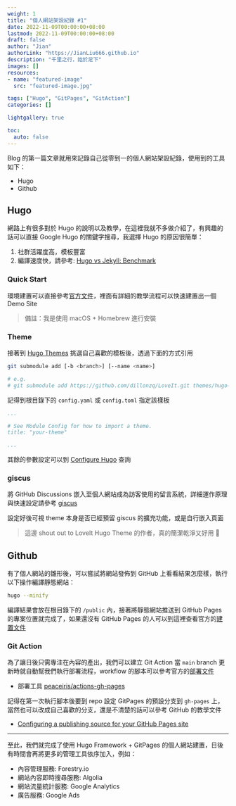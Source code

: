 ```yaml
---
weight: 1
title: "個人網站架設紀錄 #1"
date: 2022-11-09T00:00:00+08:00
lastmod: 2022-11-09T00:00:00+08:00
draft: false
author: "Jian"
authorLink: "https://JianLiu666.github.io"
description: "千里之行，始於足下"
images: []
resources:
- name: "featured-image"
  src: "featured-image.jpg"

tags: ["Hugo", "GitPages", "GitAction"]
categories: []

lightgallery: true

toc:
  auto: false
---
```


<!--more-->

Blog 的第一篇文章就用來記錄自己從零到一的個人網站架設紀錄，使用到的工具如下：

- Hugo
- Github

## Hugo

網路上有很多對於 Hugo 的說明以及教學，在這裡我就不多做介紹了，有興趣的話可以直接 Google Hugo 的關鍵字搜尋，我選擇 Hugo 的原因很簡單：

1. 社群活躍度高，模板豐富
2. 編譯速度快，請參考: [Hugo vs Jekyll: Benchmark](https://forestry.io/blog/hugo-vs-jekyll-benchmark/)

### Quick Start

環境建置可以直接參考[官方文件](https://gohugo.io/getting-started/)，裡面有詳細的教學流程可以快速建置出一個 Demo Site

> 備註：我是使用 macOS + Homebrew 進行安裝

### Theme

接著到 [Hugo Themes](https://themes.gohugo.io/) 挑選自己喜歡的模板後，透過下面的方式引用

```bash
git submodule add [-b <branch>] [--name <name>]

# e.g.
# git submodule add https://github.com/dillonzq/LoveIt.git themes/hugo-theme-loveit
```

記得到根目錄下的 `config.yaml` 或 `config.toml` 指定該樣板

```yaml
...

# See Module Config for how to import a theme.
title: "your-theme"

...
```

其餘的參數設定可以到 [Configure Hugo](https://gohugo.io/getting-started/configuration/#themesdir) 查詢

### giscus

將 GitHub Discussions 嵌入至個人網站成為訪客使用的留言系統，詳細運作原理與快速設定請參考 [giscus](https://giscus.app/zh-TW)  

設定好後可視 theme 本身是否已經預留 giscus 的擴充功能，或是自行嵌入頁面

> 這邊 shout out to LoveIt Hugo Theme 的作者，真的簡潔乾淨又好用 🫡

## Github

有了個人網站的雛形後，可以嘗試將網站發佈到 GitHub 上看看結果怎麼樣，執行以下操作編譯靜態網站：

```bash
hugo --minify
```

編譯結果會放在根目錄下的 `/public` 內，接著將靜態網站推送到 GitHub Pages 的專案位置就完成了，如果還沒有 GitHub Pages 的人可以到這裡查看官方的[建置文件](https://pages.github.com/)

### Git Action

為了讓日後只需專注在內容的產出，我們可以建立 Git Action 當 `main` branch 更新時就自動幫我們執行部署流程，workflow 的腳本可以參考官方的[部署文件](https://gohugo.io/hosting-and-deployment/hosting-on-github/)

- 部署工具 [peaceiris/actions-gh-pages](https://github.com/peaceiris/actions-gh-pages#%EF%B8%8F-first-deployment-with-github_token)

記得在第一次執行腳本後要到 repo 設定 GitPages 的預設分支到 `gh-pages` 上，當然也可以改成自己喜歡的分支，還是不清楚的話可以參考 GitHub 的教學文件
 - [Configuring a publishing source for your GitHub Pages site](https://docs.github.com/en/pages/getting-started-with-github-pages/configuring-a-publishing-source-for-your-github-pages-site)

---

至此，我們就完成了使用 Hugo Framework + GitPages 的個人網站建置，日後有時間會再將更多的管理工具依序加入，例如：

- 內容管理服務: Forestry.io
- 網站內容即時搜尋服務: Algolia
- 網站流量統計服務: Google Analytics
- 廣告服務: Google Ads